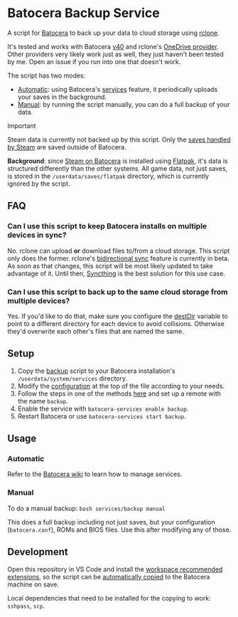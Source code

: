 # Batocera Backup Service

A script for [Batocera](https://batocera.org/) to back up your data to cloud storage using [rclone](https://rclone.org/).

It's tested and works with Batocera [v40](https://batocera.org/changelog) and rclone's [OneDrive provider](https://rclone.org/onedrive/). Other providers very likely work just as well, they just haven't been tested by me. Open an issue if you run into one that doesn't work.

The script has two modes:

* [Automatic](#automatic): using Batocera's [services](https://wiki.batocera.org/launch_a_script#services) feature, it periodically uploads your saves in the background.
* [Manual](#manual): by running the script manually, you can do a full backup of your data.

> [!IMPORTANT]  
> Steam data is currently not backed up by this script. Only the [saves handled by Steam](https://store.steampowered.com/account/remotestorage) are saved outside of Batocera.
>
> **Background**: since [Steam on Batocera](https://wiki.batocera.org/systems:steam) is installed using [Flatpak](https://wiki.batocera.org/systems:flatpak), it's data is structured differently than the other systems. All game data, not just saves, is stored in the `/userdata/saves/flatpak` directory, which is currently ignored by the script.

## FAQ

### Can I use this script to keep Batocera installs on multiple devices in sync?

No. rclone can upload **or** download files to/from a cloud storage. This script only does the former. rclone's [bidirectional sync](https://rclone.org/bisync/) feature is currently in beta. As soon as that changes, this script will be most likely updated to take advantage of it. Until then, [Syncthing](https://wiki.batocera.org/syncthing) is the best solution for this use case.

### Can I use this script to back up to the same cloud storage from multiple devices?

Yes. If you'd like to do that, make sure you configure the [destDir](/backup#6) variable to point to a different directory for each device to avoid collisions. Otherwise they'd overwrite each other's files that are named the same.

## Setup

1. Copy the [backup](/backup) script to your Batocera installation's `/userdata/system/services` directory.
2. Modify the [configuration](/backup#L3) at the top of the file according to your needs.
3. Follow the steps in one of the methods [here](https://rclone.org/remote_setup/) and set up a remote with the name `backup`.
4. Enable the service with `batocera-services enable backup`.
5. Restart Batocera or use `batocera-services start backup`.

## Usage

### Automatic

Refer to the [Batocera wiki](https://wiki.batocera.org/launch_a_script#services) to learn how to manage services.

### Manual

To do a manual backup: `bash services/backup manual`

This does a full backup including not just saves, but your configuration (`batocera.conf`), ROMs and BIOS files. Use this after modifying any of those.

## Development

Open this repository in VS Code and install the [workspace recommended extensions](https://code.visualstudio.com/docs/editor/extension-marketplace#_workspace-recommended-extensions), so the script can be [automatically copied](/.vscode/settings.json#L6) to the Batocera machine on save.

Local dependencies that need to be installed for the copying to work: `sshpass`, `scp`.
